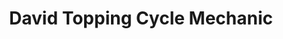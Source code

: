 ---
title: "David Topping Cycle Mechanic"
url: /caerleon/david-topping-cycle-mechanic/
shop: bicycle
---